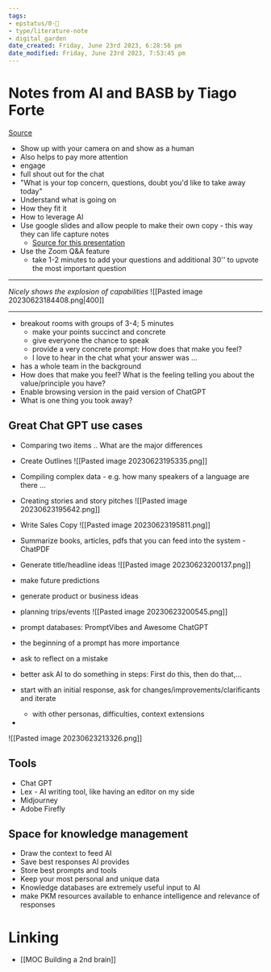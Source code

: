 ```yaml
---
tags: 
- epstatus/0-🌰
- type/literature-note
- digital_garden
date_created: Friday, June 23rd 2023, 6:28:56 pm
date_modified: Friday, June 23rd 2023, 7:53:45 pm
---
```

# Notes from AI and BASB by Tiago Forte
[Source](https://building-a-second-brain.circle.so/c/replays-1ba411/)
+ Show up with your camera on and show as a human
+ Also helps to pay more attention
+ engage
+ full shout out for the chat
+ "What is your top concern, questions, doubt you'd like to take away today"
+ Understand what is going on
+ How they fit it
+ How to leverage AI 
+ Use google slides and allow people to make their own copy - this way they can life capture notes
	+ [Source for this presentation](https://docs.google.com/presentation/d/1aBx1xwfLl_pmVjHBifP6UsNPs_dNaDPKOMan9hRpVE4/edit#slide=id.p)
+ Use the Zoom Q&A feature
	+ take 1-2 minutes to add your questions and additional 30'' to upvote the most important question

***
*Nicely shows the explosion of capabilities*
![[Pasted image 20230623184408.png|400]]

***

+ breakout rooms with groups of 3-4; 5 minutes
	+ make your points succinct and concrete
	+ give everyone the chance to speak
	+ provide a very concrete prompt: How does that make you feel?
	+ I love to hear in the chat what your answer was ...
+ has a whole team in the background
+ How does that make you feel? What is the feeling telling you about the value/principle you have?
+ Enable browsing version in the paid version of ChatGPT
+ What is one thing you took away?

## Great Chat GPT use cases
+ Comparing two items .. What are the major differences
+ Create Outlines
![[Pasted image 20230623195335.png]]
+ Compiling complex data - e.g. how many speakers of a language are there ...
+ Creating stories and story pitches
![[Pasted image 20230623195642.png]]
+ Write Sales Copy
 ![[Pasted image 20230623195811.png]]
+ Summarize books, articles, pdfs that you can feed into the system - ChatPDF
+ Generate title/headline ideas
![[Pasted image 20230623200137.png]]

+ make future predictions
+ generate product or business ideas
+ planning trips/events
![[Pasted image 20230623200545.png]]

+ prompt databases: PromptVibes and Awesome ChatGPT
+ the beginning of a prompt has more importance
+ ask to reflect on a mistake
+ better ask AI to do something in steps: First do this, then do that,...
+ start with an initial response, ask for changes/improvements/clarificants and iterate
	+ with other personas, difficulties, context extensions
+ 


![[Pasted image 20230623213326.png]]

## Tools
+ Chat GPT
+ Lex - AI writing tool, like having an editor on my side
+ Midjourney
+ Adobe Firefly


## Space for knowledge management
+ Draw the context to feed AI
+ Save best responses AI provides
+ Store best prompts and tools
+ Keep your most personal and unique data
+ Knowledge databases are extremely useful input to AI
+ make PKM resources available to enhance intelligence and relevance of responses


# Linking
+ [[MOC Building a 2nd brain]]

